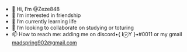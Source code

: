 - 👋 Hi, I’m @Zeze848
- 👀 I’m interested in friendship
- 🌱 I’m currently learning life
- 💞️ I’m looking to collaborate on studying or toturing 
- 📫 How to reach me: adding me on discord•{ 𝐢ⓥƳ }•#0011 or my gmail madspring902@gmail.com

<!---
Zeze848/Zeze848 is a ✨ special ✨ repository because its `README.md` (this file) appears on your GitHub profile.
You can click the Preview link to take a look at your changes.
--->
